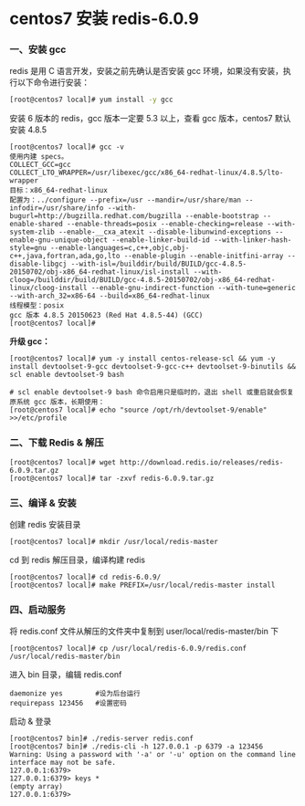 # centos7 安装 redis-6.0.9

### 一、安装 gcc

 redis 是用 C 语言开发，安装之前先确认是否安装 gcc 环境，如果没有安装，执行以下命令进行安装：

~~~sh
[root@centos7 local]# yum install -y gcc
~~~

安装 6 版本的 redis，gcc 版本一定要 5.3 以上，查看 gcc 版本，centos7 默认安装 4.8.5

~~~shell
[root@centos7 local]# gcc -v
使用内建 specs。
COLLECT_GCC=gcc
COLLECT_LTO_WRAPPER=/usr/libexec/gcc/x86_64-redhat-linux/4.8.5/lto-wrapper
目标：x86_64-redhat-linux
配置为：../configure --prefix=/usr --mandir=/usr/share/man --infodir=/usr/share/info --with-bugurl=http://bugzilla.redhat.com/bugzilla --enable-bootstrap --enable-shared --enable-threads=posix --enable-checking=release --with-system-zlib --enable-__cxa_atexit --disable-libunwind-exceptions --enable-gnu-unique-object --enable-linker-build-id --with-linker-hash-style=gnu --enable-languages=c,c++,objc,obj-c++,java,fortran,ada,go,lto --enable-plugin --enable-initfini-array --disable-libgcj --with-isl=/builddir/build/BUILD/gcc-4.8.5-20150702/obj-x86_64-redhat-linux/isl-install --with-cloog=/builddir/build/BUILD/gcc-4.8.5-20150702/obj-x86_64-redhat-linux/cloog-install --enable-gnu-indirect-function --with-tune=generic --with-arch_32=x86-64 --build=x86_64-redhat-linux
线程模型：posix
gcc 版本 4.8.5 20150623 (Red Hat 4.8.5-44) (GCC) 
[root@centos7 local]# 
~~~

**升级 gcc：**

~~~shell
[root@centos7 local]# yum -y install centos-release-scl && yum -y install devtoolset-9-gcc devtoolset-9-gcc-c++ devtoolset-9-binutils && scl enable devtoolset-9 bash

# scl enable devtoolset-9 bash 命令启用只是临时的，退出 shell 或重启就会恢复原系统 gcc 版本，长期使用：
[root@centos7 local]# echo "source /opt/rh/devtoolset-9/enable" >>/etc/profile
~~~

### 二、下载 Redis & 解压

~~~shell
[root@centos7 local]# wget http://download.redis.io/releases/redis-6.0.9.tar.gz
[root@centos7 local]# tar -zxvf redis-6.0.9.tar.gz
~~~

### 三、编译 & 安装

创建 redis 安装目录
~~~shell
[root@centos7 local]# mkdir /usr/local/redis-master
~~~

cd 到 redis 解压目录，编译构建 redis
~~~shell
[root@centos7 local]# cd redis-6.0.9/
[root@centos7 local]# make PREFIX=/usr/local/redis-master install
~~~

### 四、启动服务

将 redis.conf 文件从解压的文件夹中复制到 user/local/redis-master/bin 下

~~~shell
[root@centos7 local]# cp /usr/local/redis-6.0.9/redis.conf /usr/local/redis-master/bin
~~~

进入 bin 目录，编辑 redis.conf
~~~shell
daemonize yes        #设为后台运行
requirepass 123456   #设置密码
~~~

启动 & 登录
~~~shell
[root@centos7 bin]# ./redis-server redis.conf
[root@centos7 bin]# ./redis-cli -h 127.0.0.1 -p 6379 -a 123456
Warning: Using a password with '-a' or '-u' option on the command line interface may not be safe.
127.0.0.1:6379>
127.0.0.1:6379> keys *
(empty array)
127.0.0.1:6379>
~~~
